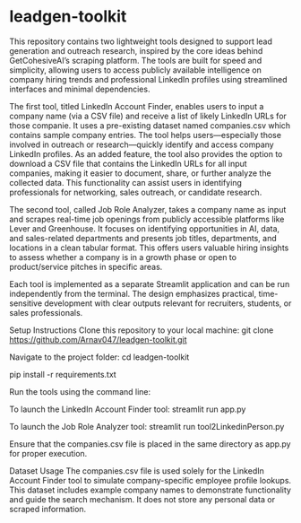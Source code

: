 # leadgen-toolkit

This repository contains two lightweight tools designed to support lead generation and outreach research, inspired by the core ideas behind GetCohesiveAI’s scraping platform. The tools are built for speed and simplicity, allowing users to access publicly available intelligence on company hiring trends and professional LinkedIn profiles using streamlined interfaces and minimal dependencies.

The first tool, titled LinkedIn Account Finder, enables users to input a company name (via a CSV file) and receive a list of likely LinkedIn URLs for those companie. It uses a pre-existing dataset named companies.csv which contains sample company entries. The tool helps users—especially those involved in outreach or research—quickly identify and access company LinkedIn profiles. As an added feature, the tool also provides the option to download a CSV file that contains the LinkedIn URLs for all input companies, making it easier to document, share, or further analyze the collected data. This functionality can assist users in identifying professionals for networking, sales outreach, or candidate research.

The second tool, called Job Role Analyzer, takes a company name as input and scrapes real-time job openings from publicly accessible platforms like Lever and Greenhouse. It focuses on identifying opportunities in AI, data, and sales-related departments and presents job titles, departments, and locations in a clean tabular format. This offers users valuable hiring insights to assess whether a company is in a growth phase or open to product/service pitches in specific areas.

Each tool is implemented as a separate Streamlit application and can be run independently from the terminal. The design emphasizes practical, time-sensitive development with clear outputs relevant for recruiters, students, or sales professionals.

Setup Instructions
Clone this repository to your local machine:
git clone https://github.com/Arnav047/leadgen-toolkit.git

Navigate to the project folder:
cd leadgen-toolkit

pip install -r requirements.txt

Run the tools using the command line:

To launch the LinkedIn Account Finder tool:
streamlit run app.py

To launch the Job Role Analyzer tool:
streamlit run tool2LinkedinPerson.py

Ensure that the companies.csv file is placed in the same directory as app.py for proper execution.

Dataset Usage
The companies.csv file is used solely for the LinkedIn Account Finder tool to simulate company-specific employee profile lookups. This dataset includes example company names to demonstrate functionality and guide the search mechanism. It does not store any personal data or scraped information.

